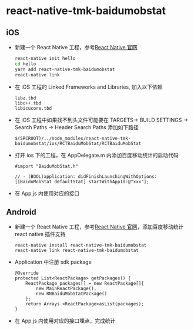 # react-native-tmk-baidumobstat

## iOS

- 新建一个 React Native 工程，参考[React Native 官网](https://facebook.github.io/react-native/)

  ```bash
  react-native init hello
  cd hello
  yarn add react-native-tmk-baidumobstat
  react-native link
  ```

- 在 iOS 工程的 Linked Frameworks and Libraries, 加入以下依赖

  ```
  libz.tbd
  libc++.tbd
  libicucore.tbd
  ```

- 在 iOS 工程中如果找不到头文件可能要在 TARGETS-> BUILD SETTINGS -> Search Paths -> Header Search Paths 添加如下路径

  ```
  $(SRCROOT)/../node_modules/react-native-tmk-baidumobstat/ios/RCTBaiduMobStat/RCTBaiduMobStat
  ```

- 打开 ios 下的工程，在 AppDelegate.m 内添加百度移动统计的启动代码

  ```objc
  #import "BaiduMobStat.h"

  // - (BOOL)application: didFinishLaunchingWithOptions:
  [[BaiduMobStat defaultStat] startWithAppId:@"xxx"];
  ```

- 在 App.js 内使用对应的接口

## Android

- 新建一个 React Native 工程，参考[React Native 官网](https://facebook.github.io/react-native/)，添加百度移动统计 react native 插件支持

  ```
  react-native install react-native-tmk-baidumobstat
  react-native link react-native-tmk-baidumobstat
  ```

- Application 中注册 sdk package

  ```
  @Override
  protected List<ReactPackage> getPackages() {
      ReactPackage packages[] = new ReactPackage[]{
          new MainReactPackage(),
          new RNBaiduMobStatPackage()
      };
      return Arrays.<ReactPackage>asList(packages);
  }
  ```

- 在 App.js 内使用对应的接口埋点，完成统计
